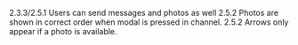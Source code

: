 2.3.3/2.5.1 Users can send messages and photos as well
2.5.2 Photos are shown in correct order when modal is pressed in channel.
2.5.2 Arrows only appear if a photo is available.